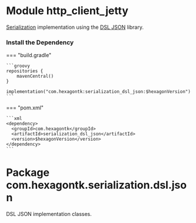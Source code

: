 
# Module http_client_jetty
[Serialization] implementation using the [DSL JSON] library.

[Serialization]: serialization.md
[DSL JSON]: https://github.com/ngs-doo/dsl-json

### Install the Dependency

=== "build.gradle"

    ```groovy
    repositories {
        mavenCentral()
    }

    implementation("com.hexagontk:serialization_dsl_json:$hexagonVersion")
    ```

=== "pom.xml"

    ```xml
    <dependency>
      <groupId>com.hexagontk</groupId>
      <artifactId>serialization_dsl_json</artifactId>
      <version>$hexagonVersion</version>
    </dependency>
    ```

# Package com.hexagontk.serialization.dsl.json
DSL JSON implementation classes.
